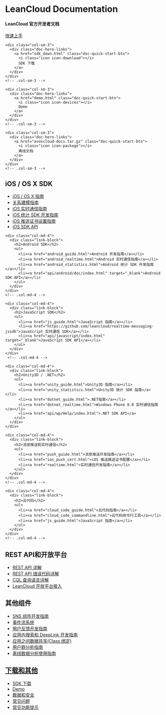 <div class="home-full-width-content">
  <div class="doc-home-title">
    <h1 class="font-logo">LeanCloud Documentation</h1>
    <h4>LeanCloud 官方开发者文档</h4>
  </div>
  <!-- .doc-home-title -->

  <div class="toc-hack" style="display: none;">
    <ul>
    </ul>
  </div>
  <!-- .toc-hack -->

  <!-- . -->

  <div class="row">
    <div class="col-sm-3">
      <div class="doc-hero-links">
        <a href="quick-start-guide.html" class="doc-quick-start-btn">
          <i class="icon icon-bulb"></i>
          快速上手
        </a>
      </div>
    </div>
    <!-- .col-sm-3 -->

    <div class="col-sm-3">
      <div class="doc-hero-links">
        <a href="sdk_down.html" class="doc-quick-start-btn">
          <i class="icon icon-download"></i>
          SDK 下载
        </a>
      </div>
    </div>
    <!-- .col-sm-3 -->

    <div class="col-sm-3">
      <div class="doc-hero-links">
        <a href="demo.html" class="doc-quick-start-btn">
          <i class="icon icon-devices"></i>
          Demo
        </a>
      </div>
    </div>
    <!-- .col-sm-3 -->

    <div class="col-sm-3">
      <div class="doc-hero-links">
        <a href="avoscloud-docs.tar.gz" class="doc-quick-start-btn">
          <i class="icon icon-package"></i>
          离线文档
        </a>
      </div>
    </div>
    <!-- .col-sm-3 -->
  </div>
  <!-- .row -->

  <div class="row">
    <div class="col-md-4">
      <div class="link-block">
        <h2>iOS / OS X SDK</h2>
        <ul>
          <li><a href="ios_os_x_guide.html">iOS / OS X 指南</a></li>
          <li><a href="relation_guide.html">关系建模指南</a></li>
          <li><a href="ios_realtime.html">iOS 实时通信指南</a></li>
          <li><a href="ios_statistics.html">iOS 统计 SDK 开发指南</a></li>
          <li><a href="ios_push_cert.html">iOS 推送证书设置指南</a></li>
          <li><a href="api/iOS/index.html" target="_blank">iOS SDK API</a></li>
        </ul>
      </div>
    </div>
    <!-- .col-md-4 -->

    <div class="col-md-4">
      <div class="link-block">
        <h2>Android SDK</h2>
        <ul>
          <li><a href="android_guide.html">Android 开发指南</a></li>
          <li><a href="android_realtime.html">Android 实时通信指南</a></li>
          <li><a href="android_statistics.html">Android 统计 SDK 开发指南</a></li>
          <li><a href="api/android/doc/index.html" target="_blank">Android SDK API</a></li>
        </ul>
      </div>
    </div>
    <!-- .col-md-4 -->

    <div class="col-md-4">
      <div class="link-block">
        <h2>JavaScript SDK</h2>
        <ul>
          <li><a href="js_guide.html">JavaScript 指南</a></li>
          <li><a href="https://github.com/leancloud/realtime-messaging-jssdk">JavaScript 实时通信 SDK</a></li>
          <li><a href="api/javascript/index.html" target="_blank">JavaScript SDK API</a></li>
        </ul>
      </div>
    </div>
     <!-- .col-md-4 -->

  </div>
  <!-- .row -->

  <div class="row">

    <div class="col-md-4">
      <div class="link-block">
        <h2>Unity3D / .NET</h2>
        <ul>
          <li><a href="unity_guide.html">Unity3D 指南</a></li>
          <li><a href="unity_statistics.html">Unity3D 统计 SDK 指南</a></li>
          <li><a href="dotnet_guide.html">.NET指南</a></li>
          <li><a href="dotnet_realtime.html">Windows Phone 8.0 实时通信指南</a></li>
          <li><a href="api/wp/Help/index.html">.NET SDK API</a>
        </ul>
      </div>
    </div>
  <!-- .col-md-4 -->

    <div class="col-md-4">
      <div class="link-block">
        <h2>消息推送和实时通信</h2>
        <ul>
          <li><a href="push_guide.html">消息推送开发指南</a></li>
          <li><a href="ios_push_cert.html">iOS 推送推送证书配置</a></li>
          <li><a href="realtime.html">实时通信开发指南</a></li>
        </ul>
      </div>
    </div>
    <!-- .col-md-4 -->

    <div class="col-md-4">
      <div class="link-block">
        <h2>云代码</h2>
        <ul>
          <li><a href="cloud_code_guide.html">云代码指南</a></li>
          <li><a href="cloud_code_commandline.html">云代码命令行工具</a></li>
          <li><a href="js_guide.html">JavaScript 指南</a></li>
        </ul>
      </div>
    </div>
    <!-- .col-md-4 -->
  </div>
  <!-- .row -->

  <div class="row">
    <!-- .col-md-4 -->
    <div class="col-md-4">
      <div class="link-block">
        <h2>REST API和开放平台</h2>
        <ul>
          <li><a href="rest_api.html">REST API 详解</a></li>
          <li><a href="error_code.html">REST API 错误代码详解</a></li>
          <li><a href="cql_guide.html">CQL 查询语言详解</a></li>
          <li><a href="oauth2_provider.html">LeanCloud 开放平台接入</a></li>
        </ul>
      </div>
    </div>
    <!-- .col-md-4 -->
    <div class="col-md-4">
      <div class="link-block">
        <h2>其他组件</h2>
        <ul>
          <li><a href="sns.html">SNS 组件开发指南</a></li>
          <li><a href="status_system.html">事件流系统</a></li>
          <li><a href="feedback.html">用户反馈开发指南</a></li>
          <li><a href="app_search_guide.html">应用内搜索和 DeepLink 开发指南</a></li>
          <li><a href="app_data_share.html">应用之间数据共享(Class 绑定)</a>
          <li><a href="user_groups.html">用户群分析指南</a></li>
          <li><a href="bigquery_guide.html">离线数据分析使用指南</li>
        </ul>
      </div>
    </div>
     <!-- .col-md-4 -->
    <div class="col-md-4">
      <div class="link-block">
        <h2>下载和其他</h2>
        <ul>
          <li><a href="sdk_down.html">SDK 下载</a></li>
          <li><a href="demo.html">Demo</a></li>
          <li><a href="data_security.html">数据和安全</a></li>
          <li><a href="FAQ.html">常见问题</a></li>
          <li><a href="tool_tips.html">常见功能提示</a></li>
        </ul>
      </div>
    </div>
    <!-- .col-md-4 -->
  </div>
  <!-- .row -->

</div>
